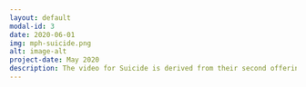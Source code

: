 ```yaml
---
layout: default
modal-id: 3
date: 2020-06-01
img: mph-suicide.png
alt: image-alt
project-date: May 2020
description: The video for Suicide is derived from their second offering, "Suicide EP." Filmed and directed by Jakob Jensen at the old warehouse of guitar sponsor Coffin Case, the band is captured in a live element that invokes drama, frustration and reality. Check out My Private Hell's Official video for <a href="https://www.youtube.com/watch?v=MuR2TlijYPE">Suicide</a> on YouTube.
---
```

